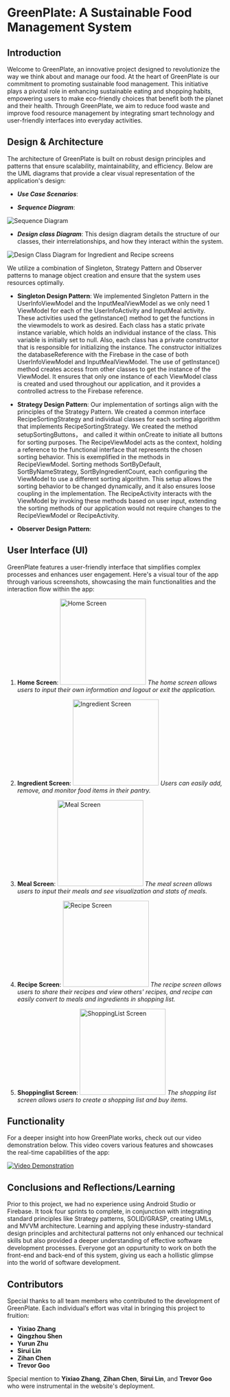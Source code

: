 # GreenPlate: A Sustainable Food Management System

## Introduction

Welcome to GreenPlate, an innovative project designed to revolutionize the way we think about and manage our food. At the heart of GreenPlate is our commitment to promoting sustainable food management. This initiative plays a pivotal role in enhancing sustainable eating and shopping habits, empowering users to make eco-friendly choices that benefit both the planet and their health. Through GreenPlate, we aim to reduce food waste and improve food resource management by integrating smart technology and user-friendly interfaces into everyday activities.

## Design & Architecture

The architecture of GreenPlate is built on robust design principles and patterns that ensure scalability, maintainability, and efficiency. Below are the UML diagrams that provide a clear visual representation of the application's design:

- ***Use Case Scenarios***:

-  ***Sequence Diagram***:

![Sequence Diagram](GreenPlate_SD.jpg)
   
  
- ***Design class Diagram***: This design diagram details the structure of our classes, their interrelationships, and how they interact within the system.
  
![Design Class Diagram for Ingredient and Recipe screens](GreenPlate_Ingredient_Recipe_DCD.jpg)

We utilize a combination of Singleton, Strategy Pattern and Observer patterns to manage object creation and ensure that the system uses resources optimally.


- **Singleton Design Pattern**:
  We implemented Singleton Pattern in the UserInfoViewModel and the InputMealViewModel as we only need 1 ViewModel for each of the UserInfoActivity and InputMeal activity. These activities used the getInstance() method to get the functions in the  viewmodels to work as desired. Each class has a static private instance variable, which holds an individual instance of the class. This variable is initially set to null. Also, each class has a private constructor that is responsible for initializing the instance. The constructor initializes the databaseReference with the Firebase in the case of both UserInfoViewModel and InputMealViewModel. The use of getInstance()  method creates access from other classes to get the instance of the ViewModel. It ensures that only one instance of each ViewModel class is created and used throughout our application, and it provides a controlled actress to the Firebase reference.
  
- **Strategy Design Pattern**:
  Our implementation of sortings align with the principles of the Strategy Pattern. We created a common interface RecipeSortingStrategy and individual classes for each sorting algorithm that implements RecipeSortingStrategy. We created the method setupSortingButtons， and called it within onCreate to initiate all buttons for sorting purposes. The  RecipeViewModel acts as the context, holding a reference to the functional interface that represents the chosen sorting behavior. This is exemplified in the methods in  RecipeViewModel. Sorting methods SortByDefault, SortByNameStrategy, SortByIngredientCount, each configuring the ViewModel to use a different sorting algorithm. This setup allows the sorting behavior to be changed dynamically, and it also ensures loose coupling in the implementation. The RecipeActivity interacts with the ViewModel by invoking these methods based on user input, extending the sorting methods of our application would not require changes to the RecipeViewModel or RecipeActivity.

- **Observer Design Pattern**:



    

## User Interface (UI)

GreenPlate features a user-friendly interface that simplifies complex processes and enhances user engagement. Here's a visual tour of the app through various screenshots, showcasing the main functionalities and the interaction flow within the app:

1. **Home Screen**:
   <img src="HomeScreen.png" alt="Home Screen" width="200"/>
   *The home screen allows users to input their own information and logout or exit the application.*

2. **Ingredient Screen**:
   <img src="IngredientScreen.png" alt="Ingredient Screen" width="200"/>
   *Users can easily add, remove, and monitor food items in their pantry.*

3. **Meal Screen**:
   <img src="MealScreen.png" alt="Meal Screen" width="200"/>
   *The meal screen allows users to input their meals and see visualization and stats of meals.*
   
4. **Recipe Screen**:
   <img src="RecipeScreen.png" alt="Recipe Screen" width="200"/>
   *The recipe screen allows users to share their recipes and view others' recipes, and recipe can easily convert to meals and ingredients in shopping list.*

5. **Shoppinglist Screen**:
   <img src="ShoppingScreen.png" alt="ShoppingList Screen" width="200"/>
   *The shopping list screen allows users to create a shopping list and buy items.*

## Functionality

For a deeper insight into how GreenPlate works, check out our video demonstration below. This video covers various features and showcases the real-time capabilities of the app:

[![Video Demonstration](path/to/thumbnail.jpg)](link_to_video)

## Conclusions and Reflections/Learning

Prior to this project, we had no experience using Android Studio or Firebase. It took four sprints to complete, in conjunction with integrating standard principles like Strategy patterns, SOLID/GRASP, creating UMLs, and MVVM architecture. Learning and applying these industry-standard design principles and architectural patterns not only enhanced our technical skills but also provided a deeper understanding of effective software development processes. Everyone got an oppurtunity to work on both the front-end and back-end of this system, giving us each a hollistic glimpse into the world of software development. 
## Contributors

Special thanks to all team members who contributed to the development of GreenPlate. Each individual’s effort was vital in bringing this project to fruition:

- **Yixiao Zhang**
- **Qingzhou Shen**
- **Yurun Zhu**
- **Sirui Lin**
- **Zihan Chen**
- **Trevor Goo**

Special mention to **Yixiao Zhang**, **Zihan Chen**, **Sirui Lin**, and **Trevor Goo** who were instrumental in the website's deployment.


